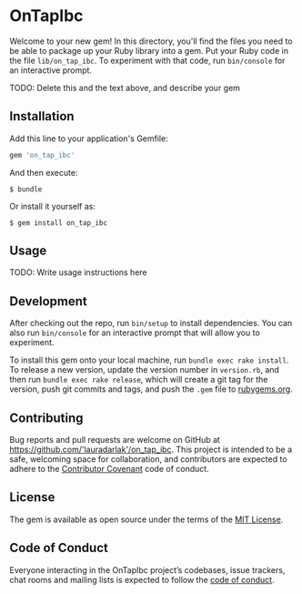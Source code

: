 # OnTapIbc

Welcome to your new gem! In this directory, you'll find the files you need to be able to package up your Ruby library into a gem. Put your Ruby code in the file `lib/on_tap_ibc`. To experiment with that code, run `bin/console` for an interactive prompt.

TODO: Delete this and the text above, and describe your gem

## Installation

Add this line to your application's Gemfile:

```ruby
gem 'on_tap_ibc'
```

And then execute:

    $ bundle

Or install it yourself as:

    $ gem install on_tap_ibc

## Usage

TODO: Write usage instructions here

## Development

After checking out the repo, run `bin/setup` to install dependencies. You can also run `bin/console` for an interactive prompt that will allow you to experiment.

To install this gem onto your local machine, run `bundle exec rake install`. To release a new version, update the version number in `version.rb`, and then run `bundle exec rake release`, which will create a git tag for the version, push git commits and tags, and push the `.gem` file to [rubygems.org](https://rubygems.org).

## Contributing

Bug reports and pull requests are welcome on GitHub at https://github.com/'lauradarlak'/on_tap_ibc. This project is intended to be a safe, welcoming space for collaboration, and contributors are expected to adhere to the [Contributor Covenant](http://contributor-covenant.org) code of conduct.

## License

The gem is available as open source under the terms of the [MIT License](https://opensource.org/licenses/MIT).

## Code of Conduct

Everyone interacting in the OnTapIbc project’s codebases, issue trackers, chat rooms and mailing lists is expected to follow the [code of conduct](https://github.com/'lauradarlak'/on_tap_ibc/blob/master/CODE_OF_CONDUCT.md).

